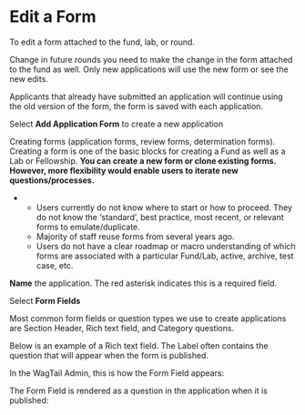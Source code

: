# Edit a Form

To edit a form attached to the fund, lab, or round.

Change in future rounds you need to make the change in the form attached to the fund as well. Only new applications will use the new form or see the new edits.

Applicants that already have submitted an application will continue using the old version of the form, the form is saved with each application.

Select **Add Application Form** to create a new application

Creating forms (application forms, review forms, determination forms). Creating a form is one of the basic blocks for creating a Fund as well as a Lab or Fellowship. **You can create a new form or clone existing forms. However, more flexibility would enable users to iterate new questions/processes.**

*
  * Users currently do not know where to start or how to proceed. They do not know the ‘standard’, best practice, most recent, or relevant forms to emulate/duplicate.
  * Majority of staff reuse forms from several years ago.
  * Users do not have a clear roadmap or macro understanding of which forms are associated with a particular Fund/Lab, active, archive, test case, etc.

**Name** the application. The red asterisk indicates this is a required field.

Select **Form Fields**

Most common form fields or question types we use to create applications are Section Header, Rich text field, and Category questions.

Below is an example of a Rich text field. The Label often contains the question that will appear when the form is published.

In the WagTail Admin, this is how the Form Field appears:

The Form Field is rendered as a question in the application when it is published:

##
